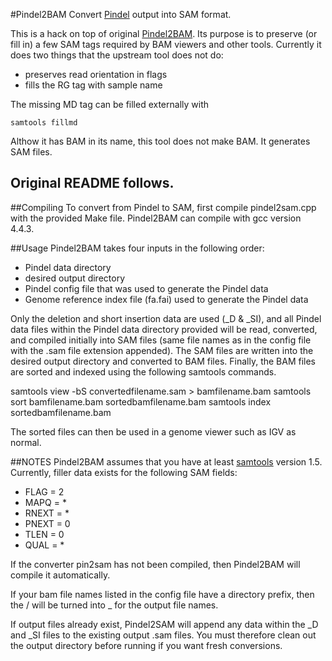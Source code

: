 #Pindel2BAM
Convert [Pindel](https://github.com/ding-lab/pindel2) output into SAM format.

This is a hack on top of original
[Pindel2BAM](https://github.com/ding-lab/pindel2). Its purpose is to preserve
(or fill in) a few SAM tags required by BAM viewers and other tools. Currently
it does two things that the upstream tool does not do:

* preserves read orientation in flags
* fills the RG tag with sample name

The missing MD tag can be filled externally with

    samtools fillmd

Althow it has BAM in its name, this tool does not make BAM. It generates SAM files.

Original README follows.
----

##Compiling
To convert from Pindel to SAM, first compile pindel2sam.cpp with the
provided Make file. Pindel2BAM can compile with gcc version 4.4.3.

##Usage
Pindel2BAM takes four inputs in the following order:
* Pindel data directory
* desired output directory
* Pindel config file that was used to generate the Pindel data
* Genome reference index file (fa.fai) used to generate the Pindel data

Only the deletion and short insertion data are used (_D & _SI),
and all Pindel data files within the Pindel data directory provided
will be read, converted, and compiled initially into SAM files
(same file names as in the config file with the .sam file extension
appended). The SAM files are written into the desired output
directory and converted to BAM files. Finally, the BAM files are sorted
and indexed using the following samtools commands.

samtools view -bS convertedfilename.sam > bamfilename.bam
samtools sort bamfilename.bam sortedbamfilename.bam
samtools index sortedbamfilename.bam

The sorted files can then be used in a genome viewer such as IGV as normal.


##NOTES
Pindel2BAM assumes that you have at least [samtools](https://github.com/samtools/samtools) version 1.5.
Currently, filler data exists for the following SAM fields:
* FLAG = 2
* MAPQ = *
* RNEXT = *
* PNEXT = 0
* TLEN = 0
* QUAL = *

If the converter pin2sam has not been compiled, then Pindel2BAM will
compile it automatically.

If your bam file names listed in the config file have a directory prefix,
then the / will be turned into _ for the output file names.

If output files already exist, Pindel2SAM will append any data
within the _D and _SI files to the existing output .sam files.
You must therefore clean out the output directory before running
if you want fresh conversions.
